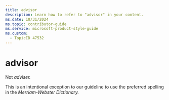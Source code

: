 ```yaml
---
title: advisor
description: Learn how to refer to "advisor" in your content.
ms.date: 10/31/2024
ms.topic: contributor-guide
ms.service: microsoft-product-style-guide
ms.custom:
  - TopicID 47532
---
```



# advisor

Not *adviser.*

This is an intentional exception to our guideline to use the preferred spelling in the *Merriam-Webster Dictionary.*

